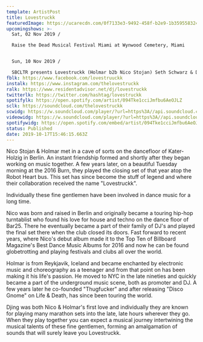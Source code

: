 ```yaml
---
template: ArtistPost
title: Lovestruckk
featuredImage: https://ucarecdn.com/0f7133e3-9492-458f-b2e9-1b3595583245/-/crop/1079x389/85,0/-/preview/
upcomingshows: >-
  Sat, 02 Nov 2019 /

  Raise the Dead Musical Festival Miami at Wynwood Cemetery, Miami


  Sun, 10 Nov 2019 /

  SBCLTR presents Lovestruckk (Holmar b2b Nico Stojan) Seth Schwarz & Dead Tones at Le Jardin, Los Angeles
fblk: https://www.facebook.com/lovestruuckk
instalk: https://www.instagram.com/thelovestruckk
ralk: https://www.residentadvisor.net/dj/lovestruckk
twitterlk: https://twitter.com/hashtag/lovestruckk
spotifylk: https://open.spotify.com/artist/094Tke1cciJmfbu6AeOJLZ
sclk: https://soundcloud.com/thelovestruckk
scwidg: https://w.soundcloud.com/player/?url=https%3A//api.soundcloud.com/tracks/597328002&color=%23ff5500&auto_play=false&hide_related=false&show_comments=true&show_user=true&show_reposts=false&show_teaser=true&visual=true
videowidg: https://w.soundcloud.com/player/?url=https%3A//api.soundcloud.com/playlists/727118028&color=%23ff5500&auto_play=false&hide_related=false&show_comments=true&show_user=true&show_reposts=false&show_teaser=true&visual=true
spotifywidg: https://open.spotify.com/embed/artist/094Tke1cciJmfbu6AeOJLZ
status: Published
date: 2019-10-17T15:46:15.663Z
---
```

Nico Stojan & Holmar met in a cave of sorts on the dancefloor of Kater-Holzig in Berlin. An instant friendship formed and shortly after they began working on music together. A few years later, on a beautiful Tuesday morning at the 2016 Burn, they played the closing set of that year atop the Robot Heart bus. This set has since become the stuff of legend and where their collaboration received the name "Lovestruckk".



Individually these fine gentlemen have been involved in dance music for a long time.



Nico was born and raised in Berlin and originally became a touring hip-hop turntablist who found his love for house and techno on the dance floor of Bar25. There he eventually became a part of their family of DJ's and played the final set there when the club closed its doors. Fast forward to recent years, where Nico's debut album made it to the Top Ten of Billboard Magazine's Best Dance Music Albums for 2016 and now he can be found globetrotting and playing festivals and clubs all over the world.



Holmar is from Reykjavik, Iceland and became enchanted by electronic music and choreography as a teenager and from that point on has been making it his life's passion. He moved to NYC in the late nineties and quickly became a part of the underground music scene, both as promoter and DJ. A few years later he co-founded "Thugfucker" and after releasing "Disco Gnome" on Life & Death, has since been touring the world.



Djing was both Nico & Holmar's first love and individually they are known for playing many marathon sets into the late, late hours wherever they go. When they play together you can expect a musical journey intertwining the musical talents of these fine gentlemen, forming an amalgamation of sounds that will surely leave you Lovestruckk.
